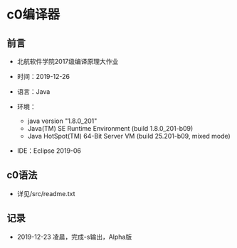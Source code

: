 # c0编译器
## 前言
+ 北航软件学院2017级编译原理大作业
+ 时间：2019-12-26
+ 语言：Java
+ 环境：
    - java version "1.8.0_201"
    - Java(TM) SE Runtime Environment (build 1.8.0_201-b09)
    - Java HotSpot(TM) 64-Bit Server VM (build 25.201-b09, mixed mode)

+ IDE：Eclipse 2019-06
## c0语法
+ 详见/src/readme.txt
## 记录
+ 2019-12-23 凌晨，完成-s输出，Alpha版